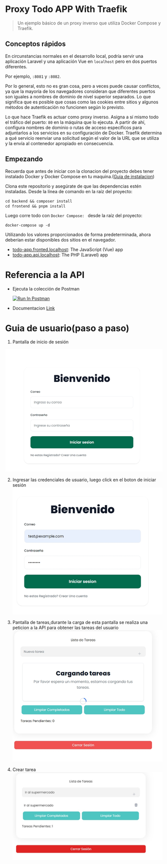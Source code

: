 # Proxy Todo APP With Traefik

> Un ejemplo básico de un proxy inverso que utiliza Docker Compose y Traefik.

## Conceptos rápidos

En circunstancias normales en el desarrollo local, podría servir una aplicación Laravel y una aplicación Vue
en `localhost` pero en dos puertos diferentes.

Por ejemplo, `:8081` y `:8082`.

Por lo general, esto no es gran cosa, pero a veces puede causar conflictos, ya que la mayoría de los navegadores
consideran que diferentes puertos son iguales a nombres de dominio de nivel superior separados.
Lo que significa que es posible que cosas como las cookies entre sitios y algunos métodos de autenticación no funcionen
según lo previsto.

Lo que hace Traefik es actuar como proxy inverso. Asigna a sí mismo todo el tráfico del puerto: `80` en la máquina que
lo ejecuta. A partir de ahí, configura nombres de dominio o rutas de acceso específicos para adjuntarlos a los servicios
en su configuración de Docker.
Traefik determina a qué servicio reenviar una solicitud según el valor de la URL que se utiliza y la envía al contenedor
apropiado en consecuencia.

## Empezando

Recuerda que antes de iniciar con la clonacion del proyecto debes tener instalado Docker y Docker Compose en tu
maquina.([Guia de instalacion](https://docs.docker.com/desktop/install/windows-install/))

Clona este repositorio y asegúrate de que las dependencias estén instaladas. Desde la línea de comando en la raíz del
proyecto:

```
cd backend && composer install
cd frontend && pnpm install
```

Luego corre todo con ``Docker Compose: `` desde la raíz del proyecto:

```
docker-compose up -d
```

Utilizando los valores proporcionados de forma predeterminada, ahora deberían estar disponibles dos sitios en el
navegador.

- [todo-app.fronted.localhost](http://todo-app.frontend.localhost/): The JavaScript (Vue) app
- [todo-app.api.localhost](http://todo-app.api.localhost): The PHP (Laravel) app

# Referencia a la API

- Ejecuta la colección de Postman

  [<img src="https://run.pstmn.io/button.svg" alt="Run In Postman" style="width: 128px; height: 32px;">](https://app.getpostman.com/run-collection/14969501-31fac7be-60ad-4188-a53d-2863a977eab5?action=collection%2Ffork&source=rip_markdown&collection-url=entityId%3D14969501-31fac7be-60ad-4188-a53d-2863a977eab5%26entityType%3Dcollection%26workspaceId%3D08af0b8c-1618-460b-a1d3-f902ca38ca53)

- Documentacion
  [Link](https://documenter.getpostman.com/view/14969501/2sA3JDiks9)

# Guia de usuario(paso a paso) 

1. Pantalla de inicio de sesión

![Login](./docs/01.jpeg)

2. Ingresar  las credenciales de usuario, luego click en el boton de iniciar sesión
   ![Modulo de tareas](./docs/02.jpeg)

3. Pantalla de tareas,durante la carga de esta pantalla se realiza una peticion a la API para obtener las tareas del usuario
   ![Crear tarea](./docs/03.jpeg)

5. Crear tarea
   ![Crear tarea](./docs/04.jpg)



